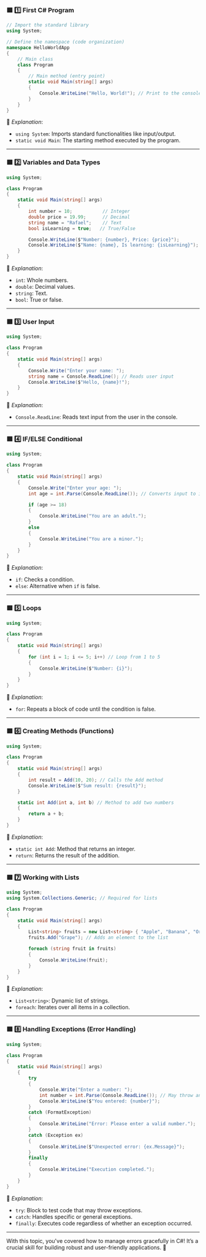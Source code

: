 ### 🟩 **1️⃣ First C# Program**

```csharp
// Import the standard library
using System;

// Define the namespace (code organization)
namespace HelloWorldApp
{
    // Main class
    class Program
    {
        // Main method (entry point)
        static void Main(string[] args)
        {
            Console.WriteLine("Hello, World!"); // Print to the console
        }
    }
}
```

📝 *Explanation*:  
- `using System`: Imports standard functionalities like input/output.  
- `static void Main`: The starting method executed by the program.  

---

### 🟩 **2️⃣ Variables and Data Types**

```csharp
using System;

class Program
{
    static void Main(string[] args)
    {
        int number = 10;           // Integer
        double price = 19.99;      // Decimal
        string name = "Rafael";    // Text
        bool isLearning = true;   // True/False

        Console.WriteLine($"Number: {number}, Price: {price}");
        Console.WriteLine($"Name: {name}, Is learning: {isLearning}");
    }
}
```

📝 *Explanation*:  
- `int`: Whole numbers.  
- `double`: Decimal values.  
- `string`: Text.  
- `bool`: True or false.  

---

### 🟩 **3️⃣ User Input**

```csharp
using System;

class Program
{
    static void Main(string[] args)
    {
        Console.Write("Enter your name: ");
        string name = Console.ReadLine(); // Reads user input
        Console.WriteLine($"Hello, {name}!");
    }
}
```

📝 *Explanation*:  
- `Console.ReadLine`: Reads text input from the user in the console.  

---

### 🟩 **4️⃣ IF/ELSE Conditional**

```csharp
using System;

class Program
{
    static void Main(string[] args)
    {
        Console.Write("Enter your age: ");
        int age = int.Parse(Console.ReadLine()); // Converts input to integer

        if (age >= 18)
        {
            Console.WriteLine("You are an adult.");
        }
        else
        {
            Console.WriteLine("You are a minor.");
        }
    }
}
```

📝 *Explanation*:  
- `if`: Checks a condition.  
- `else`: Alternative when `if` is false.  

---

### 🟩 **5️⃣ Loops**

```csharp
using System;

class Program
{
    static void Main(string[] args)
    {
        for (int i = 1; i <= 5; i++) // Loop from 1 to 5
        {
            Console.WriteLine($"Number: {i}");
        }
    }
}
```

📝 *Explanation*:  
- `for`: Repeats a block of code until the condition is false.  

---

### 🟩 **6️⃣ Creating Methods (Functions)**

```csharp
using System;

class Program
{
    static void Main(string[] args)
    {
        int result = Add(10, 20); // Calls the Add method
        Console.WriteLine($"Sum result: {result}");
    }

    static int Add(int a, int b) // Method to add two numbers
    {
        return a + b;
    }
}
```

📝 *Explanation*:  
- `static int Add`: Method that returns an integer.  
- `return`: Returns the result of the addition.  

---

### 🟩 **7️⃣ Working with Lists**

```csharp
using System;
using System.Collections.Generic; // Required for lists

class Program
{
    static void Main(string[] args)
    {
        List<string> fruits = new List<string> { "Apple", "Banana", "Orange" };
        fruits.Add("Grape"); // Adds an element to the list

        foreach (string fruit in fruits)
        {
            Console.WriteLine(fruit);
        }
    }
}
```

📝 *Explanation*:  
- `List<string>`: Dynamic list of strings.  
- `foreach`: Iterates over all items in a collection.  

---

### 🟩 **8️⃣ Handling Exceptions (Error Handling)**

```csharp
using System;

class Program
{
    static void Main(string[] args)
    {
        try
        {
            Console.Write("Enter a number: ");
            int number = int.Parse(Console.ReadLine()); // May throw an exception
            Console.WriteLine($"You entered: {number}");
        }
        catch (FormatException)
        {
            Console.WriteLine("Error: Please enter a valid number.");
        }
        catch (Exception ex)
        {
            Console.WriteLine($"Unexpected error: {ex.Message}");
        }
        finally
        {
            Console.WriteLine("Execution completed.");
        }
    }
}
```

📝 *Explanation*:  
- `try`: Block to test code that may throw exceptions.  
- `catch`: Handles specific or general exceptions.  
- `finally`: Executes code regardless of whether an exception occurred.  

---

With this topic, you've covered how to manage errors gracefully in C#! It’s a crucial skill for building robust and user-friendly applications. 🚀